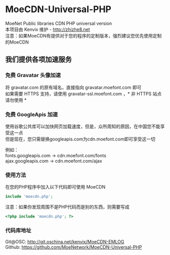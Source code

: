 # MoeCDN-Universal-PHP
MoeNet Public libraries CDN PHP universal version   
本项目由 Kenvix 维护 - http://zhizhe8.net       
注意：如果MoeCDN有提供对于您的程序的定制版本，强烈建议您优先使用定制的MoeCDN
## 我们提供各项加速服务

### 免费 Gravatar 头像加速
将 gravatar.com 的原有域名，直接指向 gravatar.moefont.com 即可     
如果需要 HTTPS 支持，请使用 gravatar-ssl.moefont.com ，* 非 HTTPS 站点请勿使用 *       

### 免费 GoogleApis 加速
使用谷歌公共库可以加快网页加载速度，但是，众所周知的原因，在中国您不能享受这一点      
但是现在，您只需替换googleapis.com为cdn.moefont.com即可享受这一切
         
例如：      
fonts.googleapis.com -> cdn.moefont.com/fonts       
ajax.googleapis.com -> cdn.moefont.com/ajax

### 使用方法
在您的PHP程序中加入以下代码即可使用 MoeCDN      
```php
include 'moecdn.php';
```
注意：如果你发现周围不是PHP代码而是别的东西，则需要写成
```php
<?php include 'moecdn.php'; ?>
```
### 代码库地址
Git@OSC: http://git.oschina.net/kenvix/MoeCDN-EMLOG       
Github: https://github.com/MoeNetwork/MoeCDN-Universal-PHP
